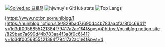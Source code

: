[![Solved.ac 프로필](http://mazassumnida.wtf/api/v2/generate_badge?boj=rumaroo)](https://solved.ac/rumaroo)
![hjwnuy's GitHub stats](https://github-readme-stats.vercel.app/api?username=hjwnu&show_icons=true&theme=merko)
![Top Langs](https://github-readme-stats.vercel.app/api/top-langs/?username=hjwnu&layout=compact&theme=merko)


[https://www.notion.so/nuniblog/](https://nuniblog.notion.site/829bad7a690d44b783aa4f3a8f0c6641?v=1d3df0056855421384f79417a2ac164f&pvs=4)https://nuniblog.notion.site/829bad7a690d44b783aa4f3a8f0c6641?v=1d3df0056855421384f79417a2ac164f&pvs=4
